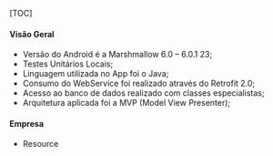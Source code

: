 [TOC]

#### Visão Geral

- Versão do Android é a Marshmallow 6.0 – 6.0.1	23;
- Testes Unitários Locais; 
- Linguagem utilizada no App foi o Java;
- Consumo do WebService foi realizado através do Retrofit 2.0; 
- Acesso ao banco de dados realizado com classes especialistas;
- Arquitetura aplicada foi a MVP (Model View Presenter);

#### Empresa
- Resource
